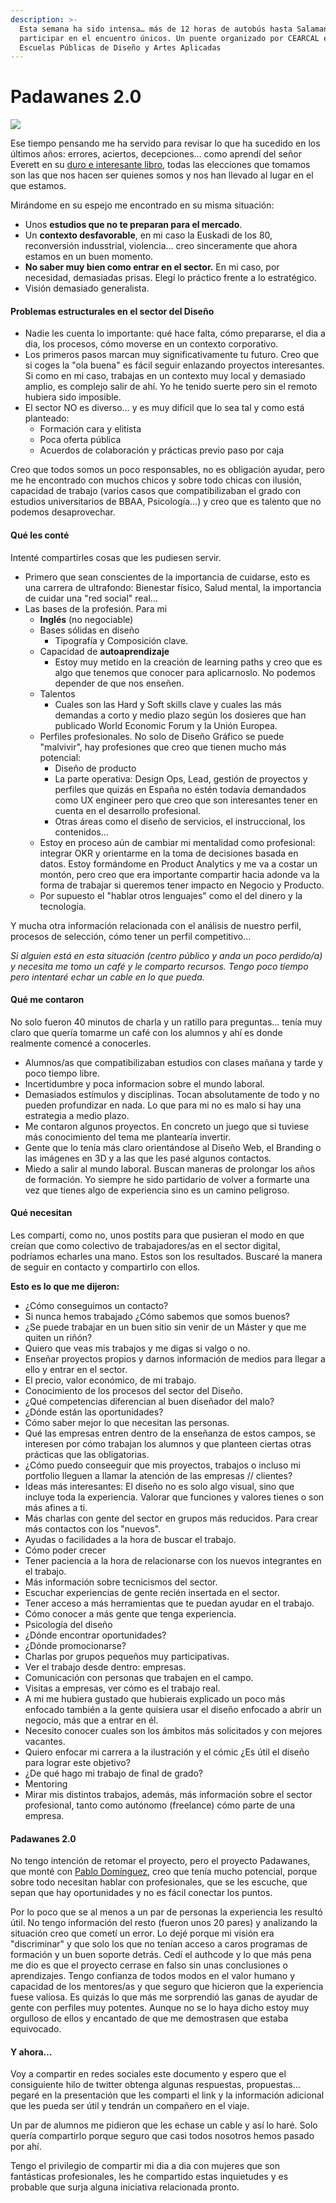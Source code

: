 ```yaml
---
description: >-
  Esta semana ha sido intensa… más de 12 horas de autobús hasta Salamanca para
  participar en el encuentro únicos. Un puente organizado por CEARCAL en las
  Escuelas Públicas de Diseño y Artes Aplicadas
---
```


# Padawanes 2.0

![](.gitbook/assets/IMG\_8423.jpg)

Ese tiempo pensando me ha servido para revisar lo que ha sucedido en los últimos años: errores, aciertos, decepciones… como aprendí del señor Everett en su [duro e interesante libro](https://blackiebooks.org/catalogo/cosas-que-los-nietos-deberian-saber-2/), todas las elecciones que tomamos son las que nos hacen ser quienes somos y nos han llevado al lugar en el que estamos.

Mirándome en su espejo me encontrado en su misma situación:&#x20;

* Unos **estudios que no te preparan para el mercado**.
* Un **contexto desfavorable**, en mi caso la Euskadi de los 80, reconversión indusstrial, violencia… creo sinceramente que ahora estamos en un buen momento.
* **No saber muy bien como entrar en el sector.** En mi caso, por necesidad, demasiadas prisas. Elegí lo práctico frente a lo estratégico.
* Visión demasiado generalista.

#### Problemas estructurales en el sector del Diseño

* Nadie les cuenta lo importante: qué hace falta, cómo prepararse, el dia a dia, los procesos, cómo moverse en un contexto corporativo.
* Los primeros pasos marcan muy significativamente tu futuro. Creo que si coges la "ola buena" es fácil seguir enlazando proyectos interesantes. Si como en mi caso, trabajas en un contexto muy local y demasiado amplio, es complejo salir de ahí. Yo he tenido suerte pero sin el remoto hubiera sido imposible.
* El sector NO es diverso… y es muy difícil que lo sea tal y como está planteado:
  * Formación cara y elitista
  * Poca oferta pública&#x20;
  * Acuerdos de colaboración y prácticas previo paso por caja

Creo que todos somos un poco responsables, no es obligación ayudar, pero me he encontrado con muchos chicos y sobre todo chicas con ilusión, capacidad de trabajo (varios casos que compatibilizaban el grado con estudios universitarios de BBAA, Psicología…) y creo que es talento que no podemos desaprovechar.

#### Qué les conté

Intenté compartirles cosas que les pudiesen servir.&#x20;

* Primero que sean conscientes de la importancia de cuidarse, esto es una carrera de ultrafondo: Bienestar físico, Salud mental, la importancia de cuidar una "red social" real…
* Las bases de la profesión. Para mi
  * **Inglés** (no negociable)
  * Bases sólidas en diseño
    * Tipografía y Composición clave.
  * Capacidad de **autoaprendizaje**
    * Estoy muy metido en la creación de learning paths y creo que es algo que tenemos que conocer para aplicarnoslo. No podemos depender de que nos enseñen.
  * Talentos
    * Cuales son las Hard y Soft skills clave y cuales las más demandas a corto y medio plazo según los dosieres que han publicado World Economic Forum y la Unión Europea.
  * Perfiles profesionales. No solo de Diseño Gráfico se puede "malvivir", hay profesiones que creo que tienen mucho más potencial:
    * Diseño de producto
    * La parte operativa: Design Ops, Lead, gestión de proyectos y perfiles que quizás en España no estén todavía demandados como UX engineer pero que creo que son interesantes tener en cuenta en el desarrollo profesional.
    * Otras áreas como el diseño de servicios, el instruccional, los contenidos…
  * Estoy en proceso aún de cambiar mi mentalidad como profesional: integrar OKR y orientarme en la toma de decisiones basada en datos. Estoy formándome en Product Analytics y me va a costar un montón, pero creo que era importante compartir hacia adonde va la forma de trabajar si queremos tener impacto en Negocio y Producto.
  * Por supuesto el "hablar otros lenguajes" como el del dinero y la tecnología.

Y mucha otra información relacionada con el análisis de nuestro perfil, procesos de selección, cómo tener un perfil competitivo…&#x20;

_Si alguien está en esta situación (centro público y anda un poco perdido/a) y necesita me tomo un café y le comparto recursos. Tengo poco tiempo pero intentaré echar un cable en lo que pueda._

#### Qué me contaron

No solo fueron 40 minutos de charla y un ratillo para preguntas… tenía muy claro que quería tomarme un café con los alumnos y ahí es donde realmente comencé a conocerles.

* Alumnos/as que compatibilizaban estudios con clases mañana y tarde y poco tiempo libre.
* Incertidumbre y poca informacion sobre el mundo laboral.
* Demasiados estímulos y disciplinas. Tocan absolutamente de todo y no pueden profundizar en nada. Lo que para mi no es malo si hay una estrategia a medio plazo.
* Me contaron algunos proyectos. En concreto un juego que si tuviese más conocimiento del tema me plantearía invertir.&#x20;
* Gente que lo tenía más claro orientándose al Diseño Web, el Branding o las imágenes en 3D y a las que les pasé algunos contactos.
* Miedo a salir al mundo laboral. Buscan maneras de prolongar los años de formación. Yo siempre he sido partidario de volver a formarte una vez que tienes algo de experiencia sino es un camino peligroso.

#### Qué necesitan

Les compartí, como no, unos postits para que pusieran el modo en que creían que como colectivo de trabajadores/as en el sector digital, podríamos echarles una mano. Estos son los resultados. Buscaré la manera de seguir en contacto y compartirlo con ellos.

**Esto es lo que me dijeron:**

* ¿Cómo conseguimos un contacto?
* Si nunca hemos trabajado ¿Cómo sabemos que somos buenos?
* ¿Se puede trabajar en un buen sitio sin venir de un Máster y que me quiten un riñón?
* Quiero que veas mis trabajos y me digas si valgo o no.
* Enseñar proyectos propios y darnos información de medios para llegar a ello y entrar en el sector.
* El precio, valor económico, de mi trabajo.
* Conocimiento de los procesos del sector del Diseño.
* ¿Qué competencias diferencian al buen diseñador del malo?
* ¿Dónde están las oportunidades?
* Cómo saber mejor lo que necesitan las personas.
* Qué las empresas entren dentro de la enseñanza de estos campos, se interesen por cómo trabajan los alumnos y que planteen ciertas otras prácticas que las obligatorias.
* ¿Cómo puedo conseeguir que mis proyectos, trabajos o incluso mi portfolio lleguen a llamar la atención de las empresas // clientes?
* Ideas más interesantes: El diseño no es solo algo visual, sino que incluye toda la experiencia. Valorar que funciones y valores tienes o son más afines a ti.
* Más charlas con gente del sector en grupos más reducidos. Para crear más contactos con los "nuevos".
* Ayudas o facilidades a la hora de buscar el trabajo.
* Cómo poder crecer
* Tener paciencia a la hora de relacionarse con los nuevos integrantes en el trabajo.
* Más información sobre tecnicismos del sector.
* Escuchar experiencias de gente recién insertada en el sector.
* Tener acceso a más herramientas que te puedan ayudar en el trabajo.
* Cómo conocer a más gente que tenga experiencia.
* Psicología del diseño
* ¿Dónde encontrar oportunidades?
* ¿Dónde promocionarse?
* Charlas por grupos pequeños muy participativas.
* Ver el trabajo desde dentro: empresas.
* Comunicación con personas que trabajen en el campo.
* Visitas a empresas, ver cómo es el trabajo real.
* A mi me hubiera gustado que hubierais explicado un poco más enfocado también a la gente quisiera usar el diseño enfocado a abrir un negocio, más que a entrar en él.
* Necesito conocer cuales son los ámbitos más solicitados y con mejores vacantes.
* Quiero enfocar mi carrera a la ilustración y el cómic ¿Es útil el diseño para lograr este objetivo?
* ¿De qué hago mi trabajo de final de grado?
* Mentoring
* Mirar mis distintos trabajos, además, más información sobre el sector profesional, tanto como autónomo (freelance) cómo parte de una empresa.

#### Padawanes 2.0

No tengo intención de retomar el proyecto, pero el proyecto Padawanes, que monté con [Pablo Domínguez](http://www.tinybigstudio.com), creo que tenía mucho potencial, porque sobre todo necesitan hablar con profesionales, que se les escuche, que sepan que hay oportunidades y no es fácil conectar los puntos.

Por lo poco que se al menos a un par de personas la experiencia les resultó útil. No tengo información del resto (fueron unos 20 pares) y analizando la situación creo que cometí un error. Lo dejé porque mi visión era "discriminar" y que solo los que no tenían acceso a caros programas de formación y un buen soporte detrás. Cedí el authcode y lo que más pena me dio es que el proyecto cerrase en falso sin unas conclusiones o aprendizajes. Tengo confianza de todos modos en el valor humano y capacidad de los mentores/as y que seguro que hicieron que la experiencia fuese valiosa. Es quizás lo que más me sorprendió las ganas de ayudar de gente con perfiles muy potentes. Aunque no se lo haya dicho estoy muy orgulloso de ellos y encantado de que me demostrasen que estaba equivocado.

#### Y ahora…

Voy a compartir en redes sociales este documento y espero que el consiguiente hilo de twitter obtenga algunas respuestas, propuestas… pegaré en la presentación que les comparti el link y la información adicional que les pueda ser útil y tendrán un compañero en el viaje.

Un par de alumnos me pidieron que les echase un cable y así lo haré. Solo quería compartirlo porque seguro que casi todos nosotros hemos pasado por ahí.

Tengo el privilegio de compartir mi dia a dia con mujeres que son fantásticas profesionales, les he compartido estas inquietudes y es probable que surja alguna iniciativa relacionada pronto.



